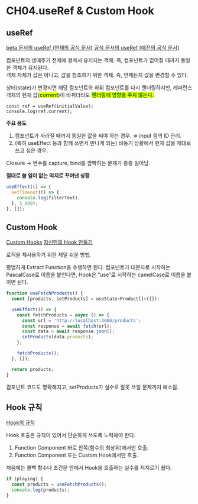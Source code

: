 # CH04.useRef & Custom Hook

## useRef

[beta 문서의 useRef (현재의 공식 문서)](https://ko.react.dev/reference/react/useRef)   [공식 문서의 useRef (예전의 공식 문서)](https://ko.legacy.reactjs.org/docs/hooks-reference.html#useref)

컴포넌트의 생애주기 전체에 걸쳐서 유지되는 객체. 즉, 컴포넌트가 없어질 때까지 동일한 객체가 유지된다.\
객체 자체가 값은 아니고, 값을 참조하기 위한 객체. 즉, 언제든지 값을 변경할 수 있다.

상태(state)가 변경되면 해당 컴포넌트와 하위 컴포넌트를 다시 렌더링하지만, 레퍼런스 객체의 현재 값(<mark style="color:green;">**current**</mark>)이 바뀌더라도 <mark style="color:green;">**렌더링에 영향을 주지 않는다.**</mark>

```
const ref = useRef(initialValue);
console.log(ref.current);
```



**주요 용도**

1. 컴포넌트가 사라질 때까지 동일한 값을 써야 하는 경우. ⇒ input 등의 ID 관리.
2. (특히 useEffect 등과 함께 쓰면서 만나게 되는) 비동기 상황에서 현재 값을 제대로 쓰고 싶은 경우.

Closure → 변수를 capture, bind를 깜빡하는 문제가 종종 일어남.

**절대로 쓸 일이 없는 억지로 꾸며낸 상황**

```jsx
useEffect(() => {
  setTimeout(() => {
    console.log(filterText);
  }, 5_000);
}, []);
```

## Custom Hook

[Custom Hooks](https://react.dev/learn/reusing-logic-with-custom-hooks)   [자신만의 Hook 만들기](https://ko.legacy.reactjs.org/docs/hooks-custom.html)

로직을 재사용하기 위한 제일 쉬운 방법.

평범하게 Extract Function을 수행하면 된다. 컴포넌트가 대문자로 시작하는 PascalCase로 이름을 붙인다면, Hook은 “use”로 시작하는 camelCase로 이름을 붙이면 된다.

```jsx
function useFetchProducts() {
  const [products, setProducts] = useState<Product[]>([]);

  useEffect(() => {
    const fetchProducts = async () => {
      const url = 'http://localhost:3000/products';
      const response = await fetch(url);
      const data = await response.json();
      setProducts(data.products);
    };

    fetchProducts();
  }, []);

  return products;
}
```

컴포넌트 코드도 명확해지고, setProducts가 실수로 잘못 쓰일 문제까지 해소됨.



## Hook 규칙

[Hook의 규칙](https://ko.legacy.reactjs.org/docs/hooks-rules.html)

Hook 호출은 규칙이 있어서 단순하게 쓰도록 노력해야 한다.

1. Function Component 바로 안쪽(함수의 최상위)에서만 호출.
2. Function Component 또는 Custom Hook에서만 호출.

처음에는 콜백 함수나 조건문 안에서 Hook을 호출하는 실수를 저지르기 쉽다.

```jsx
if (playing) {
  const products = useFetchProducts();
  console.log(products);
}
```

